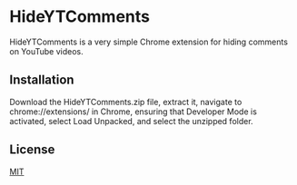 # HideYTComments

HideYTComments is a very simple Chrome extension for hiding comments on YouTube videos. 

## Installation

Download the HideYTComments.zip file, extract it, navigate to chrome://extensions/ in Chrome, ensuring that Developer Mode is activated, select Load Unpacked, and select the unzipped folder.  

## License
[MIT](https://choosealicense.com/licenses/mit/)
